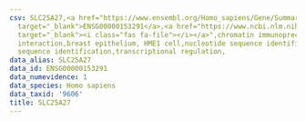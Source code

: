 ```yaml
---
csv: SLC25A27,<a href="https://www.ensembl.org/Homo_sapiens/Gene/Summary?db=core;g=ENSG00000153291"
  target="_blank">ENSG00000153291</a>,<a href="https://www.ncbi.nlm.nih.gov/pubmed/22863008"
  target="_blank"><i class="fas fa-file"></i></a>",chromatin immunoprecipitation assay,direct
  interaction,breast epithelium, HME1 cell,nucleotide sequence identification,nucleotide
  sequence identification,transcriptional regulation,
data_alias: SLC25A27
data_id: ENSG00000153291
data_numevidence: 1
data_species: Homo sapiens
data_taxid: '9606'
title: SLC25A27
---
```

